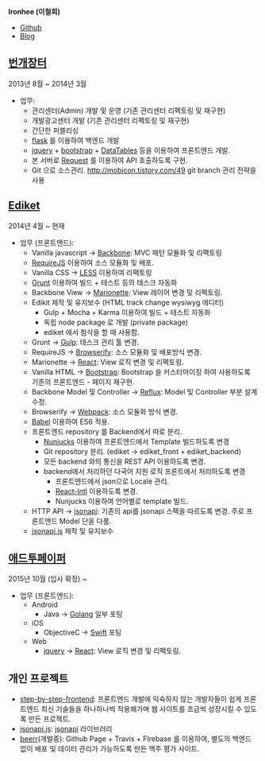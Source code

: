 __Ironhee (이철희)__
- [Github](https://github.com/ironhee)
- [Blog](http://ironhee.github.io/)

[__번개장터__](https://www.bunjang.co.kr/)
----
2013년 8월 ~ 2014년 3월

- 업무:
  - 관리센터(Admin) 개발 및 운영 (기존 관리센터 리펙토링 및 재구현)
  - 개발광고센터 개발 (기존 관리센터 리펙토링 및 재구현)
  - 간단한 퍼블리싱
  - [flask](https://github.com/mitsuhiko/flask) 를 이용하여 백엔드 개발
  - [jquery](https://github.com/jquery/jquery) + [bootstrap](https://github.com/twbs/bootstrap) + [DataTables](https://github.com/DataTables/DataTables) 등을 이용하여 프론트엔드 개발.
  - 본 서버로 [Request](https://github.com/kennethreitz/requests) 를 이용하여 API 호출하도록 구현.
  - Git 으로 소스관리. http://mobicon.tistory.com/49 git branch 관리 전략을 사용

[__Ediket__](https://ediket.com/)
---
2014년 4월 ~ 현재

- 업무 (프론트엔드):
  - Vanilla javascript -> [Backbone](https://github.com/jashkenas/backbone): MVC 패턴 모듈화 및 리팩토링
  - [RequireJS](https://github.com/jrburke/requirejs) 이용하여 소스 모듈화 및 배포.
  - Vanilla CSS -> [LESS](https://github.com/less/less.js) 이용하여 리팩토링
  - [Grunt](https://github.com/gruntjs/grunt) 이용하여 빌드 + 테스트 등의 태스크 자동화
  - Backbone View -> [Marionette](https://github.com/marionettejs/backbone.marionette): View 레이어 변경 및 리펙토링.
  - Edikit 제작 및 유지보수 (HTML track change wysiwyg 에디터)
    - Gulp + Mocha + Karma 이용하여 빌드 + 테스트 자동화
    - 독립 node package 로 개발 (private package)
    - ediket 에서 첨삭을 할 때 사용함.
  - Grunt -> [Gulp](https://github.com/gulpjs/gulp): 태스크 관리 툴 변경.
  - RequireJS -> [Browserify](https://github.com/substack/node-browserify): 소스 모듈화 및 배포방식 변경.
  - Marionette -> [React](https://github.com/facebook/react): View 로직 변경 및 리펙토링.
  - Vanilla HTML -> [Bootstrap](https://github.com/twbs/bootstrap): Bootstrap 을 커스터마이징 하여 사용하도록 기존의 프론트엔드  - 페이지 재구현.
  - Backbone Model 및 Controller -> [Reflux](https://github.com/reflux/refluxjs): Model 및 Controller 부분 설계 수정.
  - Browserify -> [Webpack](https://github.com/webpack/webpack): 소스 모듈화 방식 변경.
  - [Babel](https://github.com/babel/babel) 이용하여 ES6 적용.
  - 프론트엔드 repository 를 Backend에서 따로 분리.
    - [Nunjucks](https://github.com/mozilla/nunjucks) 이용하여 프론트엔드에서 Template 빌드하도록 변경
    - Git repository 분리. (ediket -> ediket_front + ediket_backend)
    - 모든 backend 와의 통신을 REST API 이용하도록 변경.
    - backend에서 처리하던 다국어 지원 로직 프론트에서 처리하도록 변경
      - 프론트엔드에서 json으로 Locale 관리.
      - [React-Intl](https://github.com/yahoo/react-intl) 이용하도록 변경.
      - Nunjucks 이용하여 언어별로 template 빌드.
  - HTTP API -> [jsonapi](http://jsonapi.org/): 기존의 api를 jsonapi 스펙을 따르도록 변경. 주로 프론트엔드 Model 단을 다룸.
  - [jsonapi.js](https://github.com/json-api/json-api) 제작 및 유지보수

[__애드투페이퍼__](http://add2paper.com/about/)
---
2015년 10월 (입사 확정) ~ 

- 업무 (프론트엔드):
  - Android
    - Java -> [Golang](https://golang.org/) 일부 포팅 
  - iOS
    - ObjectiveC -> [Swift](https://developer.apple.com/swift/) 포팅
  - Web
    - [jquery](https://github.com/jquery/jquery) -> [React](https://github.com/facebook/react): View 로직 변경 및 리펙토링. 

__개인 프로젝트__
---

- [step-by-step-frontend](https://github.com/ironhee/step-by-step-frontend): 프론트엔드 개발에 익숙하지 않는 개발자들이 쉽게 프론트엔드 최신 기술들을 하나하나씩 적용해가며 웹 사이트를 조금씩 성장시킬 수 있도록 만든 프로젝트.
- [jsonapi.js](https://github.com/ironhee/jsonapi.js): [jsonapi](http://jsonapi.org/) 라이브러리
- [beerr](https://github.com/ironhee/beerr)(개발중): Github Page + Travis + FIrebase 를 이용하여, 별도의 백엔드 없이 배포 및 데이터 관리가 가능하도록 만든 맥주 평가 사이트.
